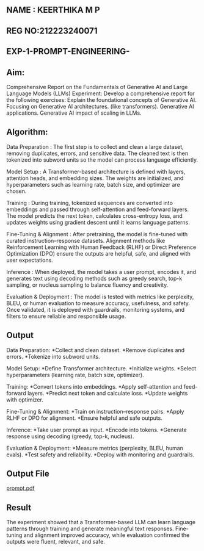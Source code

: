 ## NAME : KEERTHIKA M P
## REG NO:212223240071
## EXP-1-PROMPT-ENGINEERING-
## Aim:
Comprehensive Report on the Fundamentals of Generative AI and Large Language Models (LLMs) Experiment: Develop a comprehensive report for the following exercises:
Explain the foundational concepts of Generative AI. Focusing on Generative AI architectures. (like transformers). Generative AI applications. Generative AI impact of scaling in LLMs.

## Algorithm:
Data Preparation : The first step is to collect and clean a large dataset, removing duplicates, errors, and sensitive data. The cleaned text is then tokenized into subword units so the model can process language efficiently.

Model Setup : A Transformer-based architecture is defined with layers, attention heads, and embedding sizes. The weights are initialized, and hyperparameters such as learning rate, batch size, and optimizer are chosen.

Training : During training, tokenized sequences are converted into embeddings and passed through self-attention and feed-forward layers. The model predicts the next token, calculates cross-entropy loss, and updates weights using gradient descent until it learns language patterns.

Fine-Tuning & Alignment : After pretraining, the model is fine-tuned with curated instruction–response datasets. Alignment methods like Reinforcement Learning with Human Feedback (RLHF) or Direct Preference Optimization (DPO) ensure the outputs are helpful, safe, and aligned with user expectations.

Inference : When deployed, the model takes a user prompt, encodes it, and generates text using decoding methods such as greedy search, top-k sampling, or nucleus sampling to balance fluency and creativity.

Evaluation & Deployment : The model is tested with metrics like perplexity, BLEU, or human evaluation to measure accuracy, usefulness, and safety. Once validated, it is deployed with guardrails, monitoring systems, and filters to ensure reliable and responsible usage.

## Output
Data Preparation: *Collect and clean dataset. *Remove duplicates and errors. *Tokenize into subword units.

Model Setup: *Define Transformer architecture. *Initialize weights. *Select hyperparameters (learning rate, batch size, optimizer).

Training: *Convert tokens into embeddings. *Apply self-attention and feed-forward layers. *Predict next token and calculate loss. *Update weights with optimizer.

Fine-Tuning & Alignment: *Train on instruction–response pairs. *Apply RLHF or DPO for alignment. *Ensure helpful and safe outputs.

Inference: *Take user prompt as input. *Encode into tokens. *Generate response using decoding (greedy, top-k, nucleus).

Evaluation & Deployment: *Measure metrics (perplexity, BLEU, human evals). *Test safety and reliability. *Deploy with monitoring and guardrails.

## Output File
[prompt.pdf](https://github.com/user-attachments/files/22089546/prompt.pdf)


## Result
The experiment showed that a Transformer-based LLM can learn language patterns through training and generate meaningful text responses. Fine-tuning and alignment improved accuracy, while evaluation confirmed the outputs were fluent, relevant, and safe.
